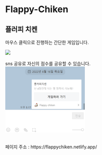 # Flappy-Chiken

## 플러피 치켄

마우스 클릭으로 진행하는 간단한 게임입니다.

<img src="./img/play.gif" style="width:50%">

<br/>

sns 공유로 자신의 점수를 공유할 수 있습니다.
<br/>
<img src="./img/sns.png" style="width:50%">

<br/>
페이지 주소 : 
https://flappychiken.netlify.app/
